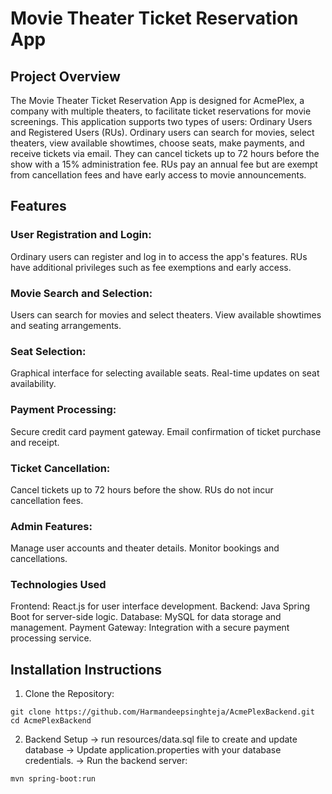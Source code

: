 # Movie Theater Ticket Reservation App

## Project Overview
The Movie Theater Ticket Reservation App is designed for AcmePlex, a company with multiple theaters, to facilitate ticket reservations for movie screenings. This application supports two types of users: Ordinary Users and Registered Users (RUs). Ordinary users can search for movies, select theaters, view available showtimes, choose seats, make payments, and receive tickets via email. They can cancel tickets up to 72 hours before the show with a 15% administration fee. RUs pay an annual fee but are exempt from cancellation fees and have early access to movie announcements.
## Features
### User Registration and Login:
Ordinary users can register and log in to access the app's features.
RUs have additional privileges such as fee exemptions and early access.
### Movie Search and Selection:
Users can search for movies and select theaters.
View available showtimes and seating arrangements.
### Seat Selection:
Graphical interface for selecting available seats.
Real-time updates on seat availability.
### Payment Processing:
Secure credit card payment gateway.
Email confirmation of ticket purchase and receipt.
### Ticket Cancellation:
Cancel tickets up to 72 hours before the show.
RUs do not incur cancellation fees.
### Admin Features:
Manage user accounts and theater details.
Monitor bookings and cancellations.
### Technologies Used
Frontend: React.js for user interface development.
Backend: Java Spring Boot for server-side logic.
Database: MySQL for data storage and management.
Payment Gateway: Integration with a secure payment processing service.



## Installation Instructions
1. Clone the Repository:
```
git clone https://github.com/Harmandeepsinghteja/AcmePlexBackend.git
cd AcmePlexBackend
```
2. Backend Setup
-> run resources/data.sql file to create and update database
-> Update application.properties with your database credentials.
-> Run the backend server:
```
mvn spring-boot:run

```




